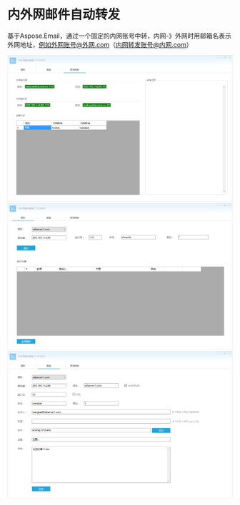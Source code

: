 ﻿# 内外网邮件自动转发
基于Aspose.Email，通过一个固定的内网账号中转，内网-》外网时用邮箱名表示外网地址，例如外网账号@外网.com（内网转发账号@内网.com）


![image](image/1.png)
![image](image/2.png)
![image](image/3.png)
